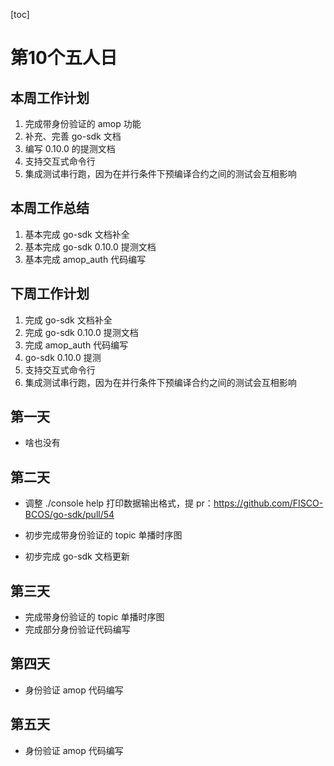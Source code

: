 [toc]

# 第10个五人日

## 本周工作计划

1. 完成带身份验证的 amop 功能
2. 补充、完善 go-sdk 文档
3. 编写 0.10.0 的提测文档
4. 支持交互式命令行
5. 集成测试串行跑，因为在并行条件下预编译合约之间的测试会互相影响

## 本周工作总结

1. 基本完成 go-sdk 文档补全
2. 基本完成 go-sdk 0.10.0 提测文档
3. 基本完成 amop_auth 代码编写

## 下周工作计划

1. 完成 go-sdk 文档补全
2. 完成 go-sdk 0.10.0 提测文档
3. 完成 amop_auth 代码编写
4. go-sdk 0.10.0 提测
5. 支持交互式命令行
6. 集成测试串行跑，因为在并行条件下预编译合约之间的测试会互相影响

## 第一天

- 啥也没有

## 第二天

- 调整 ./console help 打印数据输出格式，提 pr：https://github.com/FISCO-BCOS/go-sdk/pull/54

- 初步完成带身份验证的 topic 单播时序图
- 初步完成 go-sdk 文档更新

## 第三天

- 完成带身份验证的 topic 单播时序图
- 完成部分身份验证代码编写

## 第四天

- 身份验证 amop 代码编写

## 第五天

- 身份验证 amop 代码编写